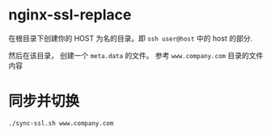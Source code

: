 # nginx-ssl-replace

在根目录下创建你的 HOST 为名的目录。即 `ssh user@host` 中的 host 的部分.

然后在该目录， 创建一个 `meta.data` 的文件。 参考 `www.company.com` 目录的文件内容

# 同步并切换

`./sync-ssl.sh www.company.com`

